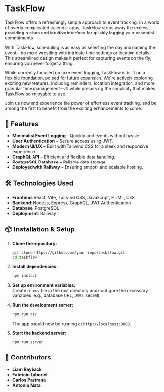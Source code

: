 # TaskFlow  

TaskFlow offers a refreshingly simple approach to event tracking. In a world of overly complicated calendar apps, TaskFlow strips away the excess, providing a clean and intuitive interface for quickly logging your essential commitments.  

With TaskFlow, scheduling is as easy as selecting the day and naming the event—no more wrestling with intricate time settings or location details. This streamlined design makes it perfect for capturing events on the fly, ensuring you never forget a thing.  

While currently focused on core event logging, TaskFlow is built on a flexible foundation, poised for future expansion. We're actively exploring exciting new features, including reminders, location integration, and more granular time management—all while preserving the simplicity that makes TaskFlow so enjoyable to use.  

Join us now and experience the power of effortless event tracking, and be among the first to benefit from the exciting enhancements to come.  


## 🚀 Features  
- **Minimalist Event Logging** – Quickly add events without hassle.  
- **User Authentication** – Secure access using JWT.  
- **Modern UI/UX** – Built with Tailwind CSS for a sleek and responsive experience.  
- **GraphQL API** – Efficient and flexible data handling.  
- **PostgreSQL Database** – Reliable data storage.  
- **Deployed with Railway** – Ensuring smooth and scalable hosting.  

## 🛠 Technologies Used  
- **Frontend**: React, Vite, Tailwind CSS, JavaScript, HTML, CSS  
- **Backend**: Node.js, Express, GraphQL, JWT Authentication  
- **Database**: PostgreSQL  
- **Deployment**: Railway  

## 📦 Installation & Setup  

1. **Clone the repository:**  
   ```sh
   git clone https://github.com/your-repo/taskflow.git
   cd taskflow
   ```  

2. **Install dependencies:**  
   ```sh
   npm install
   ```  

3. **Set up environment variables:**  
   Create a `.env` file in the root directory and configure the necessary variables (e.g., database URL, JWT secret).  

4. **Run the development server:**  
   ```sh
   npm run dev
   ```  
   The app should now be running at `http://localhost:3000`.  

5. **Start the backend server:**  
   ```sh
   npm run server
   ```  

## 👥 Contributors  
- **Liam Rayback**  
- **Fabricio Laboriel**  
- **Carlos Pastrana**  
- **Antonio Mata**  

